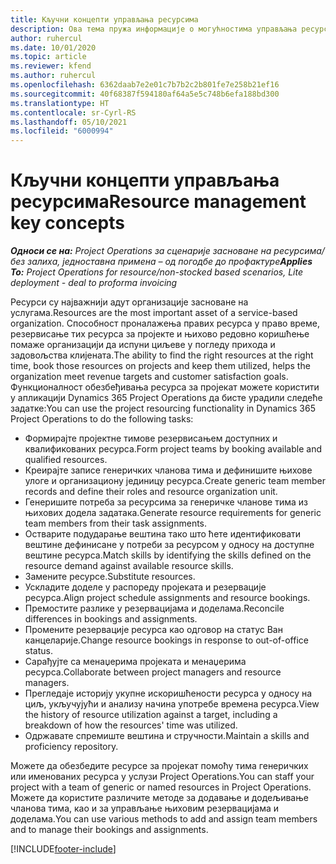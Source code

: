 ```yaml
---
title: Кључни концепти управљања ресурсима
description: Ова тема пружа информације о могућностима управљања ресурсима у услузи Microsoft Dynamics Project Operations.
author: ruhercul
ms.date: 10/01/2020
ms.topic: article
ms.reviewer: kfend
ms.author: ruhercul
ms.openlocfilehash: 6362daab7e2e01c7b7b2c2b801fe7e258b21ef16
ms.sourcegitcommit: 40f68387f594180af64a5e5c748b6efa188bd300
ms.translationtype: HT
ms.contentlocale: sr-Cyrl-RS
ms.lasthandoff: 05/10/2021
ms.locfileid: "6000994"
---
```

# <a name="resource-management-key-concepts"></a><span data-ttu-id="8fb82-103">Кључни концепти управљања ресурсима</span><span class="sxs-lookup"><span data-stu-id="8fb82-103">Resource management key concepts</span></span>

<span data-ttu-id="8fb82-104">_**Односи се на:** Project Operations за сценарије засноване на ресурсима/без залиха, једноставна примена – од погодбе до профактуре_</span><span class="sxs-lookup"><span data-stu-id="8fb82-104">_**Applies To:** Project Operations for resource/non-stocked based scenarios, Lite deployment - deal to proforma invoicing_</span></span>

<span data-ttu-id="8fb82-105">Ресурси су најважнији адут организације засноване на услугама.</span><span class="sxs-lookup"><span data-stu-id="8fb82-105">Resources are the most important asset of a service-based organization.</span></span> <span data-ttu-id="8fb82-106">Способност проналажења правих ресурса у право време, резервисање тих ресурса за пројекте и њихово редовно коришћење помаже организацији да испуни циљеве у погледу прихода и задовољства клијената.</span><span class="sxs-lookup"><span data-stu-id="8fb82-106">The ability to find the right resources at the right time, book those resources on projects and keep them utilized, helps the organization meet revenue targets and customer satisfaction goals.</span></span> <span data-ttu-id="8fb82-107">Функционалност обезбеђивања ресурса за пројекат можете користити у апликацији Dynamics 365 Project Operations да бисте урадили следеће задатке:</span><span class="sxs-lookup"><span data-stu-id="8fb82-107">You can use the project resourcing functionality in Dynamics 365 Project Operations to do the following tasks:</span></span>

- <span data-ttu-id="8fb82-108">Формирајте пројектне тимове резервисањем доступних и квалификованих ресурса.</span><span class="sxs-lookup"><span data-stu-id="8fb82-108">Form project teams by booking available and qualified resources.</span></span>
- <span data-ttu-id="8fb82-109">Креирајте записе генеричких чланова тима и дефинишите њихове улоге и организациону јединицу ресурса.</span><span class="sxs-lookup"><span data-stu-id="8fb82-109">Create generic team member records and define their roles and resource organization unit.</span></span>
- <span data-ttu-id="8fb82-110">Генеришите потреба за ресурсима за генеричке чланове тима из њихових додела задатака.</span><span class="sxs-lookup"><span data-stu-id="8fb82-110">Generate resource requirements for generic team members from their task assignments.</span></span>
- <span data-ttu-id="8fb82-111">Остварите подударање вештина тако што ћете идентификовати вештине дефинисане у потреби за ресурсом у односу на доступне вештине ресурса.</span><span class="sxs-lookup"><span data-stu-id="8fb82-111">Match skills by identifying the skills defined on the resource demand against available resource skills.</span></span>
- <span data-ttu-id="8fb82-112">Замените ресурсе.</span><span class="sxs-lookup"><span data-stu-id="8fb82-112">Substitute resources.</span></span>
- <span data-ttu-id="8fb82-113">Ускладите доделе у распореду пројеката и резервације ресурса.</span><span class="sxs-lookup"><span data-stu-id="8fb82-113">Align project schedule assignments and resource bookings.</span></span>
- <span data-ttu-id="8fb82-114">Премостите разлике у резервацијама и доделама.</span><span class="sxs-lookup"><span data-stu-id="8fb82-114">Reconcile differences in bookings and assignments.</span></span>
- <span data-ttu-id="8fb82-115">Промените резервације ресурса као одговор на статус Ван канцеларије.</span><span class="sxs-lookup"><span data-stu-id="8fb82-115">Change resource bookings in response to out-of-office status.</span></span>
- <span data-ttu-id="8fb82-116">Сарађујте са менаџерима пројеката и менаџерима ресурса.</span><span class="sxs-lookup"><span data-stu-id="8fb82-116">Collaborate between project managers and resource managers.</span></span>
- <span data-ttu-id="8fb82-117">Прегледаје историју укупне искоришћености ресурса у односу на циљ, укључујући и анализу начина употребе времена ресурса.</span><span class="sxs-lookup"><span data-stu-id="8fb82-117">View the history of resource utilization against a target, including a breakdown of how the resources' time was utilized.</span></span>
- <span data-ttu-id="8fb82-118">Одржавате спремиште вештина и стручности.</span><span class="sxs-lookup"><span data-stu-id="8fb82-118">Maintain a skills and proficiency repository.</span></span>


<span data-ttu-id="8fb82-119">Можете да обезбедите ресурсе за пројекат помоћу тима генеричких или именованих ресурса у услузи Project Operations.</span><span class="sxs-lookup"><span data-stu-id="8fb82-119">You can staff your project with a team of generic or named resources in Project Operations.</span></span> <span data-ttu-id="8fb82-120">Можете да користите различите методе за додавање и додељивање чланова тима, као и за управљање њиховим резервацијама и доделама.</span><span class="sxs-lookup"><span data-stu-id="8fb82-120">You can use various methods to add and assign team members and to manage their bookings and assignments.</span></span> 


[!INCLUDE[footer-include](../includes/footer-banner.md)]